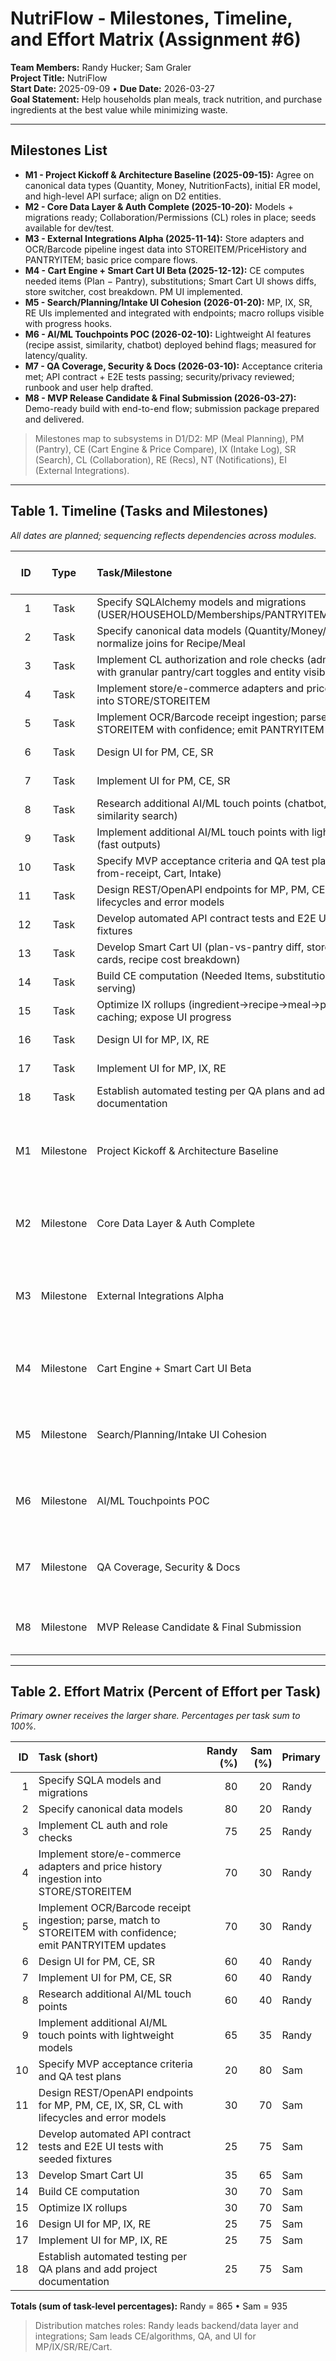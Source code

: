 # NutriFlow - Milestones, Timeline, and Effort Matrix (Assignment #6)

**Team Members:** Randy Hucker; Sam Graler  
**Project Title:** NutriFlow  
**Start Date:** 2025-09-09 • **Due Date:** 2026-03-27  
**Goal Statement:** Help households plan meals, track nutrition, and purchase ingredients at the best value while minimizing waste.

---

## Milestones List

- **M1 - Project Kickoff & Architecture Baseline (2025-09-15):** Agree on canonical data types (Quantity, Money, NutritionFacts), initial ER model, and high-level API surface; align on D2 entities.
- **M2 - Core Data Layer & Auth Complete (2025-10-20):** Models + migrations ready; Collaboration/Permissions (CL) roles in place; seeds available for dev/test.
- **M3 - External Integrations Alpha (2025-11-14):** Store adapters and OCR/Barcode pipeline ingest data into STOREITEM/PriceHistory and PANTRYITEM; basic price compare flows.
- **M4 - Cart Engine + Smart Cart UI Beta (2025-12-12):** CE computes needed items (Plan − Pantry), substitutions; Smart Cart UI shows diffs, store switcher, cost breakdown. PM UI implemented.
- **M5 - Search/Planning/Intake UI Cohesion (2026-01-20):** MP, IX, SR, RE UIs implemented and integrated with endpoints; macro rollups visible with progress hooks.
- **M6 - AI/ML Touchpoints POC (2026-02-10):** Lightweight AI features (recipe assist, similarity, chatbot) deployed behind flags; measured for latency/quality.
- **M7 - QA Coverage, Security & Docs (2026-03-10):** Acceptance criteria met; API contract + E2E tests passing; security/privacy reviewed; runbook and user help drafted.
- **M8 - MVP Release Candidate & Final Submission (2026-03-27):** Demo-ready build with end-to-end flow; submission package prepared and delivered.

> Milestones map to subsystems in D1/D2: MP (Meal Planning), PM (Pantry), CE (Cart Engine & Price Compare), IX (Intake Log), SR (Search), CL (Collaboration), RE (Recs), NT (Notifications), EI (External Integrations).

---

## Table 1. Timeline (Tasks and Milestones)

_All dates are planned; sequencing reflects dependencies across modules._

|  ID |   Type    | Task/Milestone                                                                                                           | Owner (Primary) | Start      | End / Planned Date | Dependencies | Deliverable / Notes                                                                                                                  |
| --: | :-------: | :----------------------------------------------------------------------------------------------------------------------- | :-------------- | :--------- | :----------------- | :----------- | :----------------------------------------------------------------------------------------------------------------------------------- |
|   1 |   Task    | Specify SQLAlchemy models and migrations (USER/HOUSEHOLD/Memberships/PANTRYITEM/CART/STORE/LOG)                          | Randy           | 2025-09-09 | 2025-10-06         | -            | -                                                                                                                                    |
|   2 |   Task    | Specify canonical data models (Quantity/Money/NutritionFacts) and normalize joins for Recipe/Meal                        | Randy           | 2025-09-09 | 2025-09-20         | -            | -                                                                                                                                    |
|   3 |   Task    | Implement CL authorization and role checks (admin/member/viewer) with granular pantry/cart toggles and entity visibility | Randy           | 2025-10-01 | 2025-10-20         | 1            | -                                                                                                                                    |
|   4 |   Task    | Implement store/e-commerce adapters and price history ingestion into STORE/STOREITEM                                     | Randy           | 2025-10-06 | 2025-11-07         | 1            | -                                                                                                                                    |
|   5 |   Task    | Implement OCR/Barcode receipt ingestion; parse, match to STOREITEM with confidence; emit PANTRYITEM updates              | Randy           | 2025-10-10 | 2025-11-14         | 1            | -                                                                                                                                    |
|   6 |   Task    | Design UI for PM, CE, SR                                                                                                 | Randy           | 2025-10-15 | 2025-11-05         | 1,2          | -                                                                                                                                    |
|   7 |   Task    | Implement UI for PM, CE, SR                                                                                              | Randy           | 2025-11-06 | 2025-12-10         | 6,4,5        | -                                                                                                                                    |
|   8 |   Task    | Research additional AI/ML touch points (chatbot, custom recipes, similarity search)                                      | Randy           | 2025-12-01 | 2026-01-10         | 4,5          | -                                                                                                                                    |
|   9 |   Task    | Implement additional AI/ML touch points with lightweight models (fast outputs)                                           | Randy           | 2026-01-11 | 2026-02-10         | 8            | -                                                                                                                                    |
|  10 |   Task    | Specify MVP acceptance criteria and QA test plans (Plan, Pantry-from-receipt, Cart, Intake)                              | Sam             | 2025-09-15 | 2025-09-26         | 1,2          | -                                                                                                                                    |
|  11 |   Task    | Design REST/OpenAPI endpoints for MP, PM, CE, IX, SR, CL with lifecycles and error models                                | Sam             | 2025-09-12 | 2025-10-01         | 1,2          | -                                                                                                                                    |
|  12 |   Task    | Develop automated API contract tests and E2E UI tests with seeded fixtures                                               | Sam             | 2025-10-20 | 2025-11-20         | 11           | -                                                                                                                                    |
|  13 |   Task    | Develop Smart Cart UI (plan-vs-pantry diff, store switcher, price cards, recipe cost breakdown)                          | Sam             | 2025-11-10 | 2025-12-12         | 7,4,14       | -                                                                                                                                    |
|  14 |   Task    | Build CE computation (Needed Items, substitutions, price-per-serving)                                                    | Sam             | 2025-10-25 | 2025-11-30         | 3            | -                                                                                                                                    |
|  15 |   Task    | Optimize IX rollups (ingredient→recipe→meal→plan→intake) and caching; expose UI progress                                 | Sam             | 2025-12-15 | 2026-01-15         | 1            | -                                                                                                                                    |
|  16 |   Task    | Design UI for MP, IX, RE                                                                                                 | Sam             | 2025-11-01 | 2025-11-20         | 11           | -                                                                                                                                    |
|  17 |   Task    | Implement UI for MP, IX, RE                                                                                              | Sam             | 2025-11-21 | 2026-01-20         | 16,15        | -                                                                                                                                    |
|  18 |   Task    | Establish automated testing per QA plans and add project documentation                                                   | Sam             | 2026-02-01 | 2026-03-10         | 10,12        | -                                                                                                                                    |
|  M1 | Milestone | Project Kickoff & Architecture Baseline                                                                                  | -               | -          | **2025-09-15**     | see tasks    | Agree on canonical data types (Quantity, Money, NutritionFacts), initial ER model, and high-level API surface; align on D2 entities. |
|  M2 | Milestone | Core Data Layer & Auth Complete                                                                                          | -               | -          | **2025-10-20**     | see tasks    | Models + migrations ready; Collaboration/Permissions (CL) roles in place; seeds available for dev/test.                              |
|  M3 | Milestone | External Integrations Alpha                                                                                              | -               | -          | **2025-11-14**     | see tasks    | Store adapters and OCR/Barcode pipeline ingest data into STOREITEM/PriceHistory and PANTRYITEM; basic price compare flows.           |
|  M4 | Milestone | Cart Engine + Smart Cart UI Beta                                                                                         | -               | -          | **2025-12-12**     | see tasks    | CE computes Needed Items (Plan − Pantry), substitutions; Smart Cart UI shows diffs, store switcher, cost breakdown.                  |
|  M5 | Milestone | Search/Planning/Intake UI Cohesion                                                                                       | -               | -          | **2026-01-20**     | see tasks    | MP, IX, SR, RE UIs implemented and integrated with endpoints; macro rollups visible with progress hooks.                             |
|  M6 | Milestone | AI/ML Touchpoints POC                                                                                                    | -               | -          | **2026-02-10**     | see tasks    | Lightweight AI features (recipe assist, similarity, chatbot) deployed behind flags; measured for latency/quality.                    |
|  M7 | Milestone | QA Coverage, Security & Docs                                                                                             | -               | -          | **2026-03-10**     | see tasks    | Acceptance criteria met; API contract + E2E tests passing; security/privacy reviewed; runbook and user help drafted.                 |
|  M8 | Milestone | MVP Release Candidate & Final Submission                                                                                 | -               | -          | **2026-03-27**     | see tasks    | Demo-ready build with end-to-end flow; submission package prepared and delivered.                                                    |

---

## Table 2. Effort Matrix (Percent of Effort per Task)

_Primary owner receives the larger share. Percentages per task sum to 100%._

|  ID | Task (short)                                                                                                | Randy (%) | Sam (%) | Primary |
| --: | :---------------------------------------------------------------------------------------------------------- | --------: | ------: | :------ |
|   1 | Specify SQLA models and migrations                                                                          |        80 |      20 | Randy   |
|   2 | Specify canonical data models                                                                               |        80 |      20 | Randy   |
|   3 | Implement CL auth and role checks                                                                           |        75 |      25 | Randy   |
|   4 | Implement store/e-commerce adapters and price history ingestion into STORE/STOREITEM                        |        70 |      30 | Randy   |
|   5 | Implement OCR/Barcode receipt ingestion; parse, match to STOREITEM with confidence; emit PANTRYITEM updates |        70 |      30 | Randy   |
|   6 | Design UI for PM, CE, SR                                                                                    |        60 |      40 | Randy   |
|   7 | Implement UI for PM, CE, SR                                                                                 |        60 |      40 | Randy   |
|   8 | Research additional AI/ML touch points                                                                      |        60 |      40 | Randy   |
|   9 | Implement additional AI/ML touch points with lightweight models                                             |        65 |      35 | Randy   |
|  10 | Specify MVP acceptance criteria and QA test plans                                                           |        20 |      80 | Sam     |
|  11 | Design REST/OpenAPI endpoints for MP, PM, CE, IX, SR, CL with lifecycles and error models                   |        30 |      70 | Sam     |
|  12 | Develop automated API contract tests and E2E UI tests with seeded fixtures                                  |        25 |      75 | Sam     |
|  13 | Develop Smart Cart UI                                                                                       |        35 |      65 | Sam     |
|  14 | Build CE computation                                                                                        |        30 |      70 | Sam     |
|  15 | Optimize IX rollups                                                                                         |        30 |      70 | Sam     |
|  16 | Design UI for MP, IX, RE                                                                                    |        25 |      75 | Sam     |
|  17 | Implement UI for MP, IX, RE                                                                                 |        25 |      75 | Sam     |
|  18 | Establish automated testing per QA plans and add project documentation                                      |        25 |      75 | Sam     |

**Totals (sum of task-level percentages):** Randy = 865 • Sam = 935

> Distribution matches roles: Randy leads backend/data layer and integrations; Sam leads CE/algorithms, QA, and UI for MP/IX/SR/RE/Cart.

